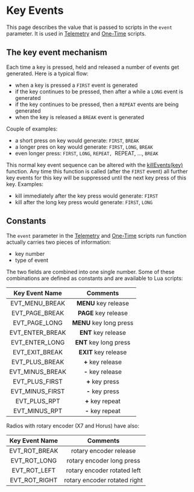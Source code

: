 # Key Events

This page describes the value that is passed to scripts in the `event` parameter. It is used in [Telemetry](telemetry.md) and [One-Time](one-time_scripts.md) scripts.

## The key event mechanism

Each time a key is pressed, held and released a number of events get generated.  Here is a typical flow:
 * when a key is pressed a `FIRST` event is generated
 * if the key continues to be pressed, then after a while a `LONG` event is generated
 * if the key continues to be pressed, then a `REPEAT` events are being generated
 * when the key is released a `BREAK` event is generated

Couple of examples:
 * a short press on key would generate: `FIRST`, `BREAK`
 * a longer pres on key would generate: `FIRST`, `LONG`, `BREAK`
 * even longer press: `FIRST`, `LONG`, `REPEAT, `REPEAT, ..., `BREAK`

This normal key event sequence can be altered with the [killEvents(key)](general/killEvents.md) function. Any time this function is called (after the `FIRST` event) all further key events for this key will be suppressed until the next key press of this key. Examples:
 * kill immediately after the key press would generate: `FIRST`
 * kill after the long key press would generate: `FIRST`, `LONG`


## Constants

The `event` parameter in the [Telemetry](telemetry.md) and [One-Time](one-time_scripts.md) scripts run function actually carries two pieces of information:
 * key number
 * type of event

The two fields are combined into one single number. Some of these combinations are defined as constants and are available to Lua scripts:

|Key Event Name|Comments|
|:--------:|:-------:|
|EVT_MENU_BREAK| **MENU** key release |
|EVT_PAGE_BREAK| **PAGE** key release |
|EVT_PAGE_LONG| **MENU** key long press |
|EVT_ENTER_BREAK| **ENT** key release |
|EVT_ENTER_LONG| **ENT** key long press|
|EVT_EXIT_BREAK| **EXIT** key release |
|EVT_PLUS_BREAK| **+** key release |
|EVT_MINUS_BREAK| **-** key release |
|EVT_PLUS_FIRST| **+** key press |
|EVT_MINUS_FIRST| **-** key press |
|EVT_PLUS_RPT| **+** key repeat |
|EVT_MINUS_RPT|**-** key repeat|

Radios with rotary encoder (X7 and Horus) have also:

|Key Event Name|Comments|
|:--------:|:-------:|
|EVT_ROT_BREAK| rotary encoder release |
|EVT_ROT_LONG| rotary encoder long press |
|EVT_ROT_LEFT| rotary encoder rotated left |
|EVT_ROT_RIGHT| rotary encoder rotated right |
